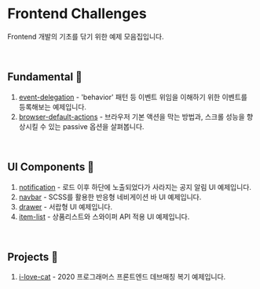 # Frontend Challenges

Frontend 개발의 기초를 닦기 위한 예제 모음집입니다.

<br>

## Fundamental 🎈

1. [event-delegation](./fundamental/event-delegation) - 'behavior' 패턴 등 이벤트 위임을 이해하기 위한 이벤트를 등록해보는 예제입니다.
2. [browser-default-actions](./fundamental/browser-default-actions) - 브라우저 기본 액션을 막는 방법과, 스크롤 성능을 향상시킬 수 있는 passive 옵션을 살펴봅니다.

<br>

## UI Components 🎀

1. [notification](./ui/notification) - 로드 이후 하단에 노출되었다가 사라지는 공지 알림 UI 예제입니다.
2. [navbar](./ui/navbar) - SCSS를 활용한 반응형 네비게이션 바 UI 예제입니다.
3. [drawer](./ui/drawer) - 서랍형 UI 예제입니다.
4. [item-list](./ui/item-list) - 상품리스트와 스와이퍼 API 적용 UI 예제입니다.

<br>

## Projects 🎁

1. [i-love-cat](./projects/i-love-cat) - 2020 프로그래머스 프론트엔드 데브매칭 복기 예제입니다.
